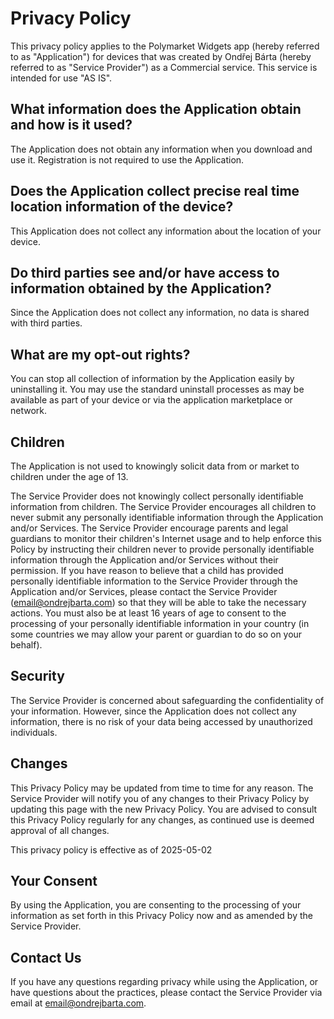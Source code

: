 # Privacy Policy
This privacy policy applies to the Polymarket Widgets app (hereby referred to as "Application") for devices that was created by Ondřej Bárta (hereby referred to as "Service Provider") as a Commercial service. This service is intended for use "AS IS".


## What information does the Application obtain and how is it used?
The Application does not obtain any information when you download and use it. Registration is not required to use the Application.


## Does the Application collect precise real time location information of the device?
This Application does not collect any information about the location of your device.


## Do third parties see and/or have access to information obtained by the Application?
Since the Application does not collect any information, no data is shared with third parties.


## What are my opt-out rights?
You can stop all collection of information by the Application easily by uninstalling it. You may use the standard uninstall processes as may be available as part of your device or via the application marketplace or network.


## Children
The Application is not used to knowingly solicit data from or market to children under the age of 13.


The Service Provider does not knowingly collect personally identifiable information from children. The Service Provider encourages all children to never submit any personally identifiable information through the Application and/or Services. The Service Provider encourage parents and legal guardians to monitor their children's Internet usage and to help enforce this Policy by instructing their children never to provide personally identifiable information through the Application and/or Services without their permission. If you have reason to believe that a child has provided personally identifiable information to the Service Provider through the Application and/or Services, please contact the Service Provider (email@ondrejbarta.com) so that they will be able to take the necessary actions. You must also be at least 16 years of age to consent to the processing of your personally identifiable information in your country (in some countries we may allow your parent or guardian to do so on your behalf).


## Security
The Service Provider is concerned about safeguarding the confidentiality of your information. However, since the Application does not collect any information, there is no risk of your data being accessed by unauthorized individuals.


## Changes
This Privacy Policy may be updated from time to time for any reason. The Service Provider will notify you of any changes to their Privacy Policy by updating this page with the new Privacy Policy. You are advised to consult this Privacy Policy regularly for any changes, as continued use is deemed approval of all changes.


This privacy policy is effective as of 2025-05-02


## Your Consent
By using the Application, you are consenting to the processing of your information as set forth in this Privacy Policy now and as amended by the Service Provider.


## Contact Us
If you have any questions regarding privacy while using the Application, or have questions about the practices, please contact the Service Provider via email at email@ondrejbarta.com.